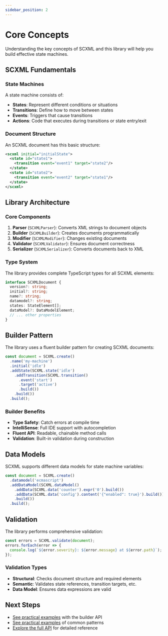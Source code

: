 ```yaml
---
sidebar_position: 2
---
```


# Core Concepts

Understanding the key concepts of SCXML and this library will help you build effective state machines.

## SCXML Fundamentals

### State Machines
A state machine consists of:
- **States**: Represent different conditions or situations
- **Transitions**: Define how to move between states
- **Events**: Triggers that cause transitions
- **Actions**: Code that executes during transitions or state entry/exit

### Document Structure
An SCXML document has this basic structure:

```xml
<scxml initial="initialState">
  <state id="state1">
    <transition event="event1" target="state2"/>
  </state>
  <state id="state2">
    <transition event="event2" target="state1"/>
  </state>
</scxml>
```

## Library Architecture

### Core Components

1. **Parser** (`SCXMLParser`): Converts XML strings to document objects
2. **Builder** (`SCXMLBuilder`): Creates documents programmatically
3. **Modifier** (`SCXMLModifier`): Changes existing documents
4. **Validator** (`SCXMLValidator`): Ensures document correctness
5. **Serializer** (`SCXMLSerializer`): Converts documents back to XML

### Type System

The library provides complete TypeScript types for all SCXML elements:

```typescript
interface SCXMLDocument {
  version?: string;
  initial?: string;
  name?: string;
  datamodel?: string;
  states: StateElement[];
  dataModel?: DataModelElement;
  // ... other properties
}
```

## Builder Pattern

The library uses a fluent builder pattern for creating SCXML documents:

```typescript
const document = SCXML.create()
  .name('my-machine')
  .initial('idle')
  .addState(SCXML.state('idle')
    .addTransition(SCXML.transition()
      .event('start')
      .target('active')
      .build())
    .build())
  .build();
```

### Builder Benefits
- **Type Safety**: Catch errors at compile time
- **IntelliSense**: Full IDE support with autocompletion
- **Fluent API**: Readable, chainable method calls
- **Validation**: Built-in validation during construction

## Data Models

SCXML supports different data models for state machine variables:

```typescript
const document = SCXML.create()
  .datamodel('ecmascript')
  .addDataModel(SCXML.dataModel()
    .addData(SCXML.data('counter').expr('0').build())
    .addData(SCXML.data('config').content('{"enabled": true}').build())
    .build())
  .build();
```

## Validation

The library performs comprehensive validation:

```typescript
const errors = SCXML.validate(document);
errors.forEach(error => {
  console.log(`${error.severity}: ${error.message} at ${error.path}`);
});
```

### Validation Types
- **Structural**: Checks document structure and required elements
- **Semantic**: Validates state references, transition targets, etc.
- **Data Model**: Ensures data expressions are valid

## Next Steps

- [See practical examples](./examples) with the builder API
- [See practical examples](./examples) of common patterns
- [Explore the full API](../api) for detailed reference